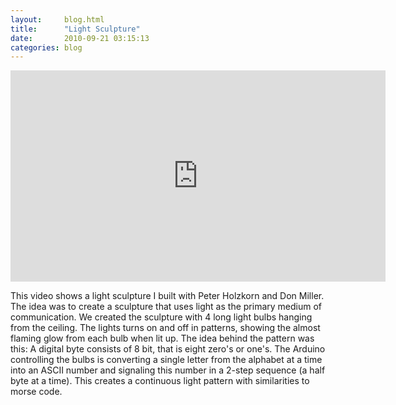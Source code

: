 ```yaml
---
layout:     blog.html
title:      "Light Sculpture"
date:       2010-09-21 03:15:13
categories: blog
---
```


<iframe src="https://player.vimeo.com/video/15139821?byline=0&amp;portrait=0&amp;title=0&amp;color=ffd663" width="600" height="338" frameborder="0"> </iframe>

This video shows a light sculpture I built with Peter Holzkorn and Don Miller. The idea was to create a sculpture that uses light as the primary medium of communication. We created the sculpture with 4 long light bulbs hanging from the ceiling. The lights turns on and off in patterns, showing the almost flaming glow from each bulb when lit up. The idea behind the pattern was this: A digital byte consists of 8 bit, that is eight zero's or one's. The Arduino controlling the bulbs is converting a single letter from the alphabet at a time into an ASCII number and signaling this number in a 2-step sequence (a half byte at a time). This creates a continuous light pattern with similarities to morse code.